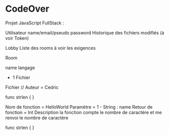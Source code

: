 # CodeOver

Projet JavaScript FullStack :

Utilisateur
name/email/pseudo
password
Historique des fichiers modifiés
(à voir Token)

Lobby
Liste des rooms
à voir les exigences

Room

name
langage
+ 1 Fichier

Fichier
// Auteur = Cedric


func strlen {
}



Nom de fonction = HelloWorld
Paramètre = 1 - String : name
Retour de fonction = Int
Description la fonction compte le nombre de caractère et me renvoi le nombre de
caractère



func strlen {
}
